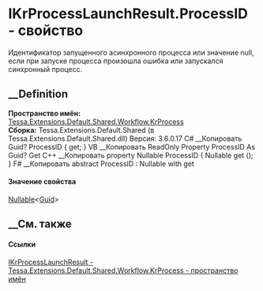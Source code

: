 # IKrProcessLaunchResult.ProcessID - свойство
Идентификатор запущенного асинхронного процесса или значение null, если при
запуске процесса произошла ошибка или запускался синхронный процесс.
## __Definition
 **Пространство имён:**
[Tessa.Extensions.Default.Shared.Workflow.KrProcess](N_Tessa_Extensions_Default_Shared_Workflow_KrProcess.htm)  
 **Сборка:** Tessa.Extensions.Default.Shared (в
Tessa.Extensions.Default.Shared.dll) Версия: 3.6.0.17
C# __Копировать
    Guid? ProcessID { get; }
VB __Копировать
     ReadOnly Property ProcessID As Guid?
    	Get
C++ __Копировать
    property Nullable<Guid> ProcessID {
    	Nullable<Guid> get ();
    }
F# __Копировать
     abstract ProcessID : Nullable<Guid> with get
#### Значение свойства
[Nullable](https://learn.microsoft.com/dotnet/api/system.nullable-1)<[Guid](https://learn.microsoft.com/dotnet/api/system.guid)>
##  __См. также
#### Ссылки
[IKrProcessLaunchResult -
](T_Tessa_Extensions_Default_Shared_Workflow_KrProcess_IKrProcessLaunchResult.htm)
[Tessa.Extensions.Default.Shared.Workflow.KrProcess - пространство
имён](N_Tessa_Extensions_Default_Shared_Workflow_KrProcess.htm)
